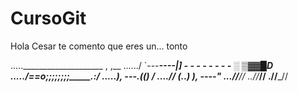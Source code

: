 # CursoGit
Hola Cesar te comento que eres un... tonto

.....____________________ , ,__
....../ `---___________----_____|] - - - - - - - - ░ ▒▓▓█D 
...../_==o;;;;;;;;_______.:/
.....), ---.(_(__) /
....// (..) ), ----"
...//___//
..//___//
.//___//
